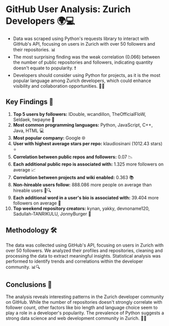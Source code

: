 # GitHub User Analysis: Zurich Developers 🌍💻

- Data was scraped using Python's requests library to interact with GitHub's API, focusing on users in Zurich with over 50 followers and their repositories. 📊  
- The most surprising finding was the weak correlation (0.066) between the number of public repositories and followers, indicating quantity doesn't equate to popularity. ❗  
- Developers should consider using Python for projects, as it is the most popular language among Zurich developers, which could enhance visibility and collaboration opportunities. 🐍✨  

## Key Findings 🔑
1. **Top 5 users by followers:** IDouble, wcandillon, TheOfficialFloW, Seldaek, twpayne 👥  
2. **Most common programming languages:** Python, JavaScript, C++, Java, HTML 💻  
3. **Most popular company:** Google 🌐  
4. **User  with highest average stars per repo:** klaudiosinani (1012.43 stars) ⭐  
5. **Correlation between public repos and followers:** 0.07 📉  
6. **Each additional public repo is associated with:** 1.325 more followers on average 📈  
7. **Correlation between projects and wiki enabled:** 0.363 📚  
8. **Non-hireable users follow:** 888.086 more people on average than hireable users 👥🔍  
9. **Each additional word in a user's bio is associated with:** 39.404 more followers on average 📝  
10. **Top weekend repository creators:** kynan, yakky, devnoname120, Sadullah-TANRIKULU, JonnyBurger 📅  

## Methodology 🛠️
The data was collected using GitHub's API, focusing on users in Zurich with over 50 followers. We analyzed their profiles and repositories, cleaning and processing the data to extract meaningful insights. Statistical analysis was performed to identify trends and correlations within the developer community. 📊🔍  

## Conclusions 📝
The analysis reveals interesting patterns in the Zurich developer community on GitHub. While the number of repositories doesn't strongly correlate with follower count, other factors like bio length and language choice seem to play a role in a developer's popularity. The prevalence of Python suggests a strong data science and web development community in Zurich. 🌟💡  
